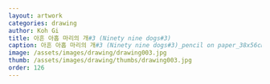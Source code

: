 ```yaml
---
layout: artwork
categories: drawing
author: Koh Gi
title: 아흔 아홉 마리의 개#3 (Ninety nine dogs#3)
caption: 아흔 아홉 마리의 개#3 (Ninety nine dogs#3)_pencil on paper_38x56cm_2017
image: /assets/images/drawing/drawing003.jpg
thumb: /assets/images/drawing/thumbs/drawing003.jpg
order: 126
---
```

